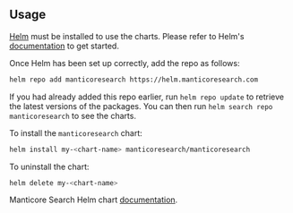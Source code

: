 ## Usage

[Helm](https://helm.sh) must be installed to use the charts.  Please refer to Helm's [documentation](https://helm.sh/docs) to get started.

Once Helm has been set up correctly, add the repo as follows:

```bash
helm repo add manticoresearch https://helm.manticoresearch.com
```

If you had already added this repo earlier, run `helm repo update` to retrieve the latest versions of the packages.  You can then run `helm search repo manticoresearch` to see the charts.

To install the `manticoresearch` chart:
```bash
helm install my-<chart-name> manticoresearch/manticoresearch
```

To uninstall the chart:
```bash
helm delete my-<chart-name>
```

Manticore Search Helm chart [documentation](https://github.com/manticoresoftware/manticoresearch-helm#manticore-search-helm-chart).
